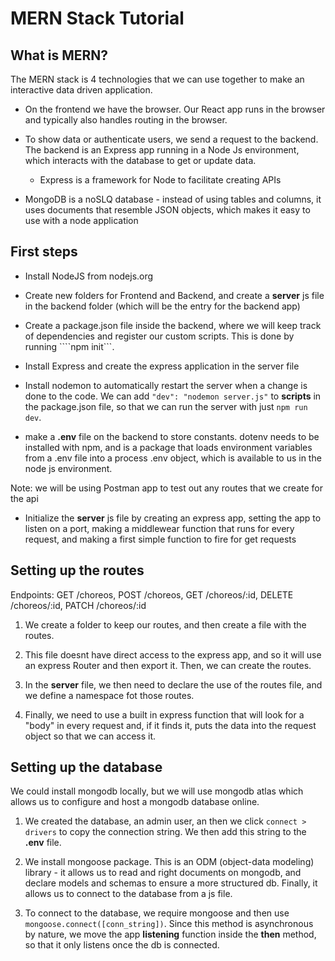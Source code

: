 # MERN Stack Tutorial

## What is MERN?

The MERN stack is 4 technologies that we can use together to make an interactive data driven application.

- On the frontend we have the browser. Our React app runs in the browser and typically also handles routing in the browser.

- To show data or authenticate users, we send a request to the backend. The backend is an Express app running in a Node Js environment, which interacts with the database to get or update data.
    - Express is a framework for Node to facilitate creating APIs

- MongoDB is a noSLQ database - instead of using tables and columns, it uses documents that resemble JSON objects, which makes it easy to use with a node application

## First steps

- Install NodeJS from nodejs.org

- Create new folders for Frontend and Backend, and create a **server** js file in the backend folder (which will be the entry for the backend app)

- Create a package.json file inside the backend, where we will keep track of dependencies and register our custom scripts. This is done by running ````npm init```.

- Install Express and create the express application in the server file

- Install nodemon to automatically restart the server when a change is done to the code. We can add ```"dev": "nodemon server.js"``` to **scripts** in the package.json file, so that we can run the server with just ```npm run dev```.

- make a **.env** file on the backend to store constants. dotenv needs to be installed with npm, and is a package that loads environment variables from a .env file into a process .env object, which is available to us in the node js environment.

Note: we will be using Postman app to test out any routes that we create for the api

- Initialize the **server** js file by creating an express app, setting the app to listen on a port, making a middlewear function that runs for every request, and making a first simple function to fire for get requests


## Setting up the routes

Endpoints: GET /choreos, POST /choreos, GET /choreos/:id, DELETE /choreos/:id, PATCH /choreos/:id

1. We create a folder to keep our routes, and then create a file with the routes.

2. This file doesnt have direct access to the express app, and so it will use an express Router and then export it. Then, we can create the routes.

3. In the **server** file, we then need to declare the use of the routes file, and we define a namespace fot those routes.

4. Finally, we need to use a built in express function that will look for a "body" in every request and, if it finds it, puts the data into the request object so that we can access it.


## Setting up the database

We could install mongodb locally, but we will use mongodb atlas which allows us to configure and host a mongodb database online.

1. We created the database, an admin user, an then we click ```connect > drivers``` to copy the connection string. We then add this string to the **.env** file.

2. We install mongoose package. This is an ODM (object-data modeling) library - it allows us to read and right documents on mongodb, and declare models and schemas to ensure a more structured db. Finally, it allows us to connect to the database from a js file.

3. To connect to the database, we require mongoose and then use ```mongoose.connect([conn_string])```. Since this method is asynchronous by nature, we move the app **listening** function inside the **then** method, so that it only listens once the db is connected.